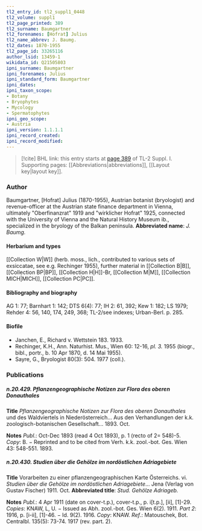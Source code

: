 ```yaml
---
tl2_entry_id: tl2_suppl1_0448
tl2_volume: suppl1
tl2_page_printed: 389
tl2_surname: Baumgartner
tl2_forenames: [Hofrat] Julius
tl2_name_abbrev: J. Baumg.
tl2_dates: 1870-1955
tl2_page_id: 33265116
author_lsid: 13459-1
wikidata_id: Q21505803
ipni_surname: Baumgartner
ipni_forenames: Julius
ipni_standard_form: Baumgartner
ipni_dates: 
ipni_taxon_scope: 
- Botany
- Bryophytes
- Mycology
- Spermatophytes
ipni_geo_scope: 
- Austria
ipni_version: 1.1.1.1
ipni_record_created: 
ipni_record_modified:
---
```



> [!cite] BHL link: this entry starts at [page 389](https://www.biodiversitylibrary.org/page/33265116) of TL-2 Suppl. I.
> Supporting pages: [[Abbreviations|abbreviations]], [[Layout key|layout key]].

### Author

Baumgartner, \[Hofrat\] Julius (1870-1955), Austrian botanist (bryologist) and revenue-officer at the Austrian state finance department in Vienna, ultimately "Oberfinanzrat" 1919 and "wirklicher Hofrat" 1925, connected with the University of Vienna and the Natural History Museum ib., specialized in the bryology of the Balkan peninsula. 
**Abbreviated name**: *J. Baumg.*

#### Herbarium and types

[[Collection W|W]] (herb. moss., lich., contributed to various sets of exsiccatae, see e.g. Rechinger 1955), further material in [[Collection B|B]], [[Collection BP|BP]], [[Collection H|H]]-Br, [[Collection M|M]], [[Collection MICH|MICH]], [[Collection PC|PC]].

#### Bibliography and biography

AG 1: 77; Barnhart 1: 142; DTS 6(4): 77; IH 2: 61, 392; Kew 1: 182; LS 1979; Rehder 4: 56, 140, 174, 249, 368; TL-2/see indexes; Urban-Berl. p. 285.

#### Biofile

- Janchen, E., Richard v. Wettstein 183. 1933.
- Rechinger, K.H., Ann. Naturhist. Mus., Wien 60: 12-16, *pl. 3.* 1955 (biogr., bibl., portr., b. 10 Apr 1870, d. 14 Mai 1955).
- Sayre, G., Bryologist 80(3): 504. 1977 (coll.).

### Publications

##### n.20.429. Pflanzengeographische Notizen zur Flora des oberen Donauthales

**Title**
*Pflanzengeographische Notizen zur Flora des oberen Donauthales* und des Waldviertels in Niederösterreich... Aus den Verhandlungen der k.k. zoologisch-botanischen Gesellschaft... 1893. Oct.

**Notes**
*Publ*.: Oct-Dec 1893 (read 4 Oct 1893), p. 1 (recto of 2= 548)-5. *Copy*: B. − Reprinted and to be cited from Verh. k.k. zool.-bot. Ges. Wien 43: 548-551. 1893.

##### n.20.430. Studien über die Gehölze im nordöstlichen Adriagebiete

**Title**
Vorarbeiten zu einer pflanzengeographischen Karte Österreichs. vi. *Studien über die Gehölze im nordöstlichen Adriagebiete*... Jena (Verlag von Gustav Fischer) 1911. Oct.
**Abbreviated title**: *Stud. Gehölze Adriageb.*

**Notes**
*Publ*.: 4 Apr 1911 (date on cover-t.p.), cover-t.p., p. i\[t.p.\], \[ii\], \[1\]-29. *Copies*: KNAW, L, U. − Issued as Abh. zool.-bot. Ges. Wien 6(2). 1911.
*Part 2*: 1916, p. \[i-ii\], \[1\]-46. − Id. 9(2). 1916. *Copy*: KNAW.
*Ref*.: Matouschek, Bot. Centralbl. 135(5): 73-74. 1917 (rev. part. 2).

